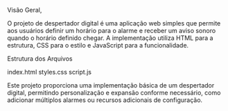 Visão Geral,

O projeto de despertador digital é uma aplicação web simples que permite aos usuários definir um horário para o alarme e receber um aviso sonoro quando o horário definido chegar.
A implementação utiliza HTML para a estrutura, CSS para o estilo e JavaScript para a funcionalidade.

Estrutura dos Arquivos

index.html
styles.css
script.js

Este projeto proporciona uma implementação básica de um despertador digital, permitindo personalização e expansão conforme necessário, como adicionar múltiplos alarmes ou recursos adicionais de configuração.
